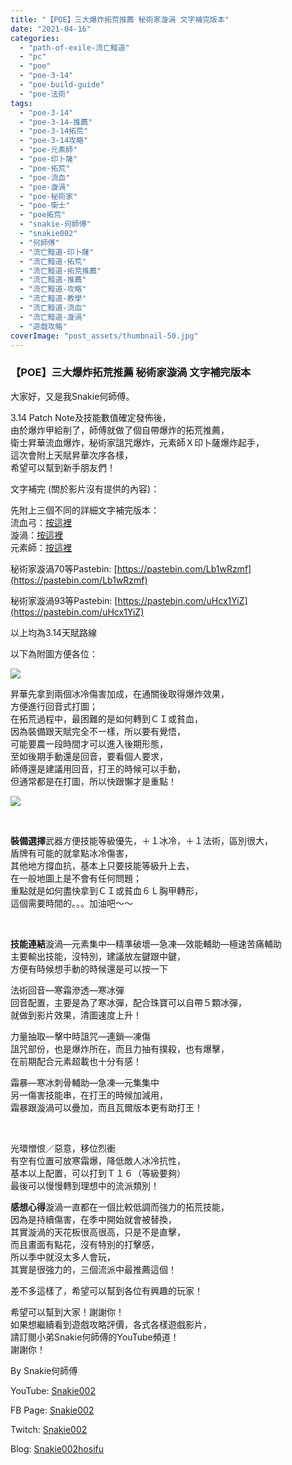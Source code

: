 ```yaml
---
title: "【POE】三大爆炸拓荒推薦 秘術家漩渦 文字補完版本"
date: "2021-04-16"
categories: 
  - "path-of-exile-流亡黯道"
  - "pc"
  - "poe"
  - "poe-3-14"
  - "poe-build-guide"
  - "poe-法術"
tags: 
  - "poe-3-14"
  - "poe-3-14-推薦"
  - "poe-3-14拓荒"
  - "poe-3-14攻略"
  - "poe-元素師"
  - "poe-印卜薩"
  - "poe-拓荒"
  - "poe-流血"
  - "poe-漩渦"
  - "poe-秘術家"
  - "poe-衛士"
  - "poe拓荒"
  - "snakie-何師傅"
  - "snakie002"
  - "何師傅"
  - "流亡黯道-印卜薩"
  - "流亡黯道-拓荒"
  - "流亡黯道-拓荒推薦"
  - "流亡黯道-推薦"
  - "流亡黯道-攻略"
  - "流亡黯道-教學"
  - "流亡黯道-流血"
  - "流亡黯道-漩渦"
  - "遊戲攻略"
coverImage: "post_assets/thumbnail-50.jpg"
---
```


### 【POE】三大爆炸拓荒推薦 秘術家漩渦 文字補完版本

  
大家好，又是我Snakie何師傅。  

  
3.14 Patch Note及技能數值確定發佈後，  
由於爆炸甲給削了，師傅就做了個自帶爆炸的拓荒推薦，  
衛士昇華流血爆炸，秘術家詛咒爆炸，元素師Ｘ印卜薩爆炸起手，  
這次會附上天賦昇華次序各樣，  
希望可以幫到新手朋友們！  

  
文字補完 (關於影片沒有提供的內容)：  

  
先附上三個不同的詳細文字補完版本：  
流血弓：[按這裡](https://snakie002hosifu.blog/029-1/)  
漩渦：[按這裡](https://snakie002hosifu.blog/029-2/)  
元素師：[按這裡](https://snakie002hosifu.blog/029-3/)  

  
秘術家漩渦70等Pastebin: [https://pastebin.com/Lb1wRzmf](https://pastebin.com/Lb1wRzmf)  

  
秘術家漩渦93等Pastebin: [https://pastebin.com/uHcx1YiZ](https://pastebin.com/uHcx1YiZ)  

  
以上均為3.14天賦路線  

  
以下為附圖方便各位：  

  
![](post_assets/Capture-1-1024x513.jpg)  

  
昇華先拿到兩個冰冷傷害加成，在通關後取得爆炸效果，  
方便進行回音式打圖；  
在拓荒過程中，最困難的是如何轉到ＣＩ或貧血，  
因為裝備跟天賦完全不一樣，所以要有覺悟，  
可能要農一段時間才可以進入後期形態，  
至如後期手動還是回音，要看個人要求，  
師傅還是建議用回音，打王的時候可以手動，  
但通常都是在打圖，所以快跟懶才是重點！  

  
![](post_assets/1-5.png)  

  
   

  
**裝備選擇**武器方便技能等級優先，＋１冰冷，＋１法術，區別很大，  
盾牌有可能的就拿點冰冷傷害，  
其他地方撐血抗，基本上只要技能等級升上去，  
在一般地圖上是不會有任何問題；  
重點就是如何盡快拿到ＣＩ或貧血６Ｌ胸甲轉形，  
這個需要時間的。。。加油吧～～  

  
   

  
**技能連結**漩渦—元素集中—精準破壞—急凍—效能輔助—極速苦痛輔助  
主要輸出技能，沒特別，建議放左鍵跟中鍵，  
方便有時候想手動的時候還是可以按一下  

  
法術回音—寒霜滲透—寒冰彈  
回音配置，主要是為了寒冰彈，配合珠寶可以自帶５顆冰彈，  
就做到影片效果，清圖速度上升！  

  
力量抽取—擊中時詛咒—連鎖—凍傷  
詛咒部份，也是爆炸所在，而且力抽有撲殺，也有爆擊，  
在前期配合元素超載也十分有感！  

  
霜暴—寒冰刺骨輔助—急凍—元集集中  
另一傷害技能串，在打王的時候加減用，  
霜暴跟漩渦可以疊加，而且瓦爾版本更有助打王！  

  
   

  
光環憎恨／惡意，移位烈衝  
有空有位置可放寒霜爆，降低敵人冰冷抗性，  
基本以上配置，可以打到Ｔ１６（等級要夠）  
最後可以慢慢轉到理想中的流派類別！  

  
**感想心得**漩渦一直都在一個比較低調而強力的拓荒技能，  
因為是持續傷害，在季中開始就會被替換，  
其實漩渦的天花板很高很高，只是不是直擊，  
而且畫面有點花，沒有特別的打擊感，  
所以季中就沒太多人會玩，  
其實是很強力的，三個流派中最推薦這個！  

  
差不多這樣了，希望可以幫到各位有興趣的玩家！  

  
希望可以幫到大家！謝謝你！  
如果想繼續看到遊戲攻略評價，各式各樣遊戲影片，  
請訂閱小弟Snakie何師傅的YouTube頻道！  
謝謝你！  

  
By Snakie何師傅  

  
YouTube: [Snakie002](https://www.youtube.com/c/Snakie002/)  

  
FB Page: [Snakie002](https://www.facebook.com/Snakie002/)  

  
Twitch: [Snakie002](https://www.twitch.tv/snakie002/)  

  
Blog: [Snakie002hosifu](https://snakie002hosifu.blog/)
